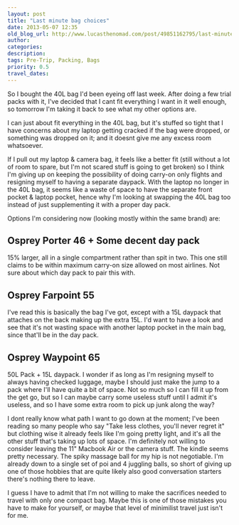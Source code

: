 ```yaml
---
layout: post
title: "Last minute bag choices"
date: 2013-05-07 12:35
old_blog_url: http://www.lucasthenomad.com/post/49851162795/last-minute-bag-choices
author:
categories:
description:
tags: Pre-Trip, Packing, Bags
priority: 0.5
travel_dates: 
---
```


So I bought the 40L bag I'd been eyeing off last week. After doing a few trial
packs with it, I've decided that I cant fit everything I want in it well enough,
so tomorrow I'm taking it back to see what my other options are.

I can just about fit everything in the 40L bag, but it's stuffed so tight that I
have concerns about my laptop getting cracked if the bag were dropped, or
something was dropped on it; and it doesnt give me any excess room whatsoever.

<!-- more -->

If I pull out my laptop &amp; camera bag, it feels like a better fit (still
without a lot of room to spare, but I'm not scared stuff is going to get broken)
so I think I'm giving up on keeping the possibility of doing carry-on only
flights and resigning myself to having a separate daypack. With the laptop no
longer in the 40L bag, it seems like a waste of space to have the separate front
pocket &amp; laptop pocket, hence why I'm looking at swapping the 40L bag too
instead of just supplementing it with a proper day pack.

Options I'm considering now (looking mostly within the same brand) are:

## Osprey Porter 46 + Some decent day pack

15% larger, all in a single compartment rather than spit in two. This one still
claims to be within maximum carry-on size allowed on most airlines. Not sure
about which day pack to pair this with.

## Osprey Farpoint 55

I've read this is basically the bag I've got, except with a 15L daypack that
attaches on the back making up the extra 15L. I'd want to have a look and see
that it's not wasting space with another laptop pocket in the main bag, since
that'll be in the day pack.

## Osprey Waypoint 65

50L Pack + 15L daypack. I wonder if as long as I'm resigning myself to always
having checked luggage, maybe I should just make the jump to a pack where I'll
have quite a bit of space. Not so much so I can fill it up from the get go, but
so I can maybe carry some useless stuff until I admit it's useless, and so I
have some extra room to pick up junk along the way?

I dont really know what path I want to go down at the moment; I've been reading
so many people who say "Take less clothes, you'll never regret it" but clothing
wise it already feels like I'm going pretty light, and it's all the other stuff
that's taking up lots of space. I'm definitely not willing to consider leaving
the 11" Macbook Air or the camera stuff. The kindle seems pretty necessary.
The spiky massage ball for my hip is not negotiable. I'm already down to a
single set of poi and 4 juggling balls, so short of giving up one of those
hobbies that are quite likely also good conversation starters there's
nothing there to leave.

I guess I have to admit that I'm not willing to make the sacrifices needed to
travel with only one compact bag. Maybe this is one of those mistakes you have
to make for yourself, or maybe that level of minimilist travel just isn't for
me.


